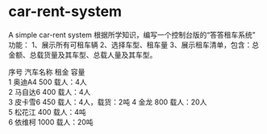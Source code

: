 # car-rent-system
A simple car-rent system
根据所学知识，编写一个控制台版的“答答租车系统”
功能：
1、展示所有可租车辆
2、选择车型、租车量
3、展示租车清单，包含：总金额、总载货量及其车型、总载人量及其车型。

序号	汽车名称	租金	容量	
1	奥迪A4	500	载人：4人	
2	马自达6	400	载人：4人	
3	皮卡雪6	450	载人：4人，载货：2吨	
4	金龙  	800	载人：20人	
5	松花江	400	载人：4吨	
6	依维柯	1000	载人：20吨
